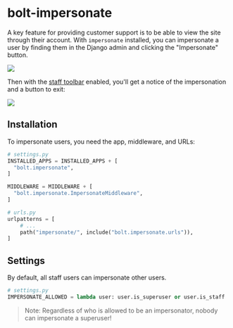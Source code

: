 # bolt-impersonate

A key feature for providing customer support is to be able to view the site through their account.
With `impersonate` installed, you can impersonate a user by finding them in the Django admin and clicking the "Impersonate" button.

![](/docs/img/impersonate-admin.png)

Then with the [staff toolbar](/docs/bolt-stafftoolbar/) enabled, you'll get a notice of the impersonation and a button to exit:

![](/docs/img/impersonate-bar.png)

## Installation

To impersonate users, you need the app, middleware, and URLs:

```python
# settings.py
INSTALLED_APPS = INSTALLED_APPS + [
  "bolt.impersonate",
]

MIDDLEWARE = MIDDLEWARE + [
  "bolt.impersonate.ImpersonateMiddleware",
]
```

```python
# urls.py
urlpatterns = [
    # ...
    path("impersonate/", include("bolt.impersonate.urls")),
]
```

## Settings

By default, all staff users can impersonate other users.

```python
# settings.py
IMPERSONATE_ALLOWED = lambda user: user.is_superuser or user.is_staff
```

> Note: Regardless of who is allowed to be an impersonator, nobody can impersonate a superuser!
